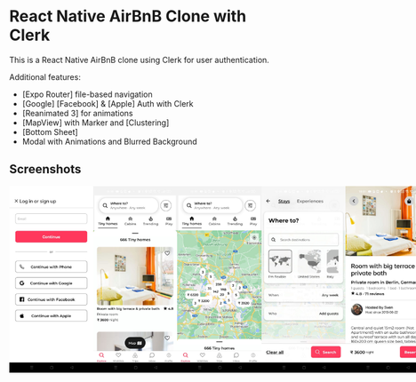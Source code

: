 # React Native AirBnB Clone with Clerk

This is a React Native AirBnB clone using Clerk for user authentication.

Additional features:

- [Expo Router] file-based navigation
- [Google] [Facebook] & [Apple] Auth with Clerk
- [Reanimated 3] for animations
- [MapView] with Marker and [Clustering]
- [Bottom Sheet]
- Modal with Animations and Blurred Background

## Screenshots

<div style="display: flex; flex-direction: 'row';">
<img src="./screenshots/1.jpg" width=30%>
<img src="./screenshots/2.jpg" width=30%>
<img src="./screenshots/3.jpg" width=30%>
<img src="./screenshots/4.jpg" width=30%>
<img src="./screenshots/5.jpg" width=30%>
